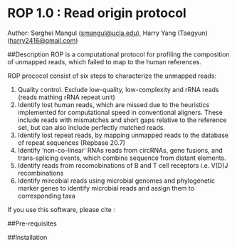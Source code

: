 # ROP 1.0 : Read origin protocol
Author: Serghei Mangul (smangul@ucla.edu), Harry Yang (Taegyun) (harry2416@gmail.com)

##Description
ROP is a computational protocol for profiling the composition of unmapped reads, which failed to map to the human references. 
 
 
 
ROP prococol consist of six steps to characterize the unmapped reads:

1. Quality control. Exclude low-quality, low-complexity and rRNA reads (reads mathing rRNA repeat unit) 
2. Identify lost human reads, which are missed due to the heuristics implemented for computational speed in conventional aligners. These include reads with mismatches and short gaps relative to the reference set, but can also include perfectly matched reads.  
3. Identify lost repeat reads, by mapping unmapped reads to the database of repeat sequences (Repbase 20.7)
4. Identify ‘non-co-linear’ RNAs reads from circRNAs, gene fusions, and trans-splicing events, which combine sequence from distant elements.
5. Identify reads from recomobinations of B and T cell receptors i.e. V(D)J recombinations
6. Identify mircobial reads using microbial genomes and phylogenetic marker genes to identify microbial reads and assign them to corresponding taxa

If you use this software, please cite :

##Pre-requisites

##Installation


